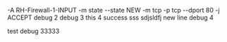 -A RH-Firewall-1-INPUT -m state --state NEW -m tcp -p tcp --dport 80 -j ACCEPT 
debug 2
debug 3
this 4  success
sss  sdjsldfj
new line debug 4


test debug 33333
